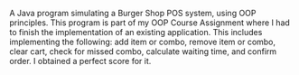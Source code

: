 A Java program simulating a Burger Shop POS system, using OOP principles. This program is part of my OOP Course Assignment where I had to finish the implementation of an existing application. This includes implementing the following: add item or combo, remove item or combo, clear cart, check for missed combo, calculate waiting time, and confirm order. I obtained a perfect score for it.

